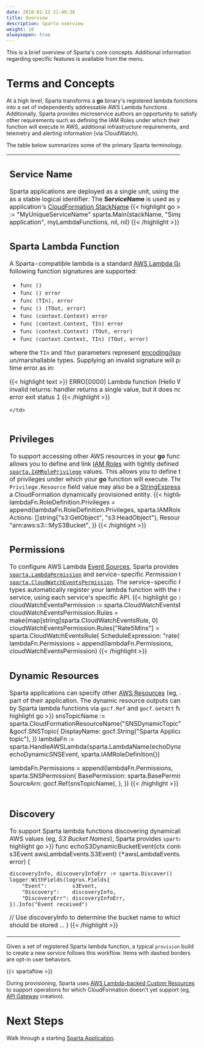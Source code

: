 ```yaml
---
date: 2018-01-22 21:49:38
title: Overview
description: Sparta overview
weight: 10
alwaysopen: true
---
```



This is a brief overview of Sparta's core concepts.  Additional information regarding specific features is available from the menu.

# Terms and Concepts

At a high level, Sparta transforms a **go** binary's registered lambda functions into a set of independently addressable AWS Lambda functions .  Additionally, Sparta provides microservice authors an opportunity to satisfy other requirements such as defining the IAM Roles under which their function will execute in AWS, additional infrastructure requirements, and telemetry and alerting information (via CloudWatch).

The table below summarizes some of the primary Sparta terminology.

<table style="width:90%">
  <!-- Row 1 -->
  <tr>
    <td>
      <h2>Service Name</h2>
      Sparta applications are deployed as a single unit, using the <b>ServiceName</b> as a stable logical identifier.  The <b>ServiceName</b> is used as your application's <a href="http://docs.aws.amazon.com/AWSCloudFormation/latest/UserGuide/pseudo-parameter-reference.html">CloudFormation StackName</a>
        {{< highlight go >}}
    stackName := "MyUniqueServiceName"
    sparta.Main(stackName,
      "Simple Sparta application",
      myLambdaFunctions,
      nil,
      nil)
        {{< /highlight >}}
    </td>
  </tr>
  <!-- Row 2 -->
  <tr>
      <td>
      <h2>Sparta Lambda Function</h2>
A Sparta-compatible lambda is a standard <a href="https://docs.aws.amazon.com/lambda/latest/dg/go-programming-model-handler-types.html/">AWS Lambda Go</a> function. The following function signatures are supported:

  <ul>
    <li><code>func ()</code></li>
    <li><code>func () error</code></li>
    <li><code>func (TIn), error</code></li>
    <li><code>func () (TOut, error)</code></li>
    <li><code>func (context.Context) error</code></li>
    <li><code>func (context.Context, TIn) error</code></li>
    <li><code>func (context.Context) (TOut, error)</code></li>
    <li><code>func (context.Context, TIn) (TOut, error)</code></li>
  </ul>

where the <code>TIn</code> and <code>TOut</code> parameters represent <a href="https://golang.org/pkg/encoding/json">encoding/json</a> un/marshallable types.  Supplying an invalid signature will produce a run time error as in:

{{< highlight text >}}
ERRO[0000] Lambda function (Hello World) has invalid returns: handler
returns a single value, but it does not implement error exit status 1
{{< /highlight >}}



    </td>
  </tr>
<!-- Row 3 -->
  <tr>
    <td>
      <h2>Privileges</h2>
      To support accessing other AWS resources in your <b>go</b> function, Sparta allows you to define and link <a href="http://docs.aws.amazon.com/IAM/latest/UserGuide/id_roles.html">IAM Roles</a> with tightly defined <a href="https://godoc.org/github.com/mweagle/Sparta#IAMRolePrivilege"><code>sparta.IAMRolePrivilege</code></a> values. This allows you to define the <i>minimal</i> set of privileges under which your <b>go</b> function will execute.  The <code>Privilege.Resource</code> field value may also be a <a href="https://godoc.org/github.com/crewjam/go-cloudformation#StringExpr">StringExpression</a> referencing a CloudFormation dynamically provisioned entity.</h5>
{{< highlight go >}}
lambdaFn.RoleDefinition.Privileges = append(lambdaFn.RoleDefinition.Privileges,
  sparta.IAMRolePrivilege{
    Actions:  []string{"s3:GetObject", "s3:HeadObject"},
    Resource: "arn:aws:s3:::MyS3Bucket",
})
{{< /highlight >}}
    </td>
  </tr>
<!-- Row 4 -->
  <tr>
    <td>
      <h2>Permissions</h2>
      To configure AWS Lambda <a href="http://docs.aws.amazon.com/lambda/latest/dg/intro-core-components.html">Event Sources</a>, Sparta provides both <a href="https://godoc.org/github.com/mweagle/Sparta#LambdaPermission"><code>sparta.LambdaPermission</code></a> and service-specific <i>Permission</i> types; eg: <a href="https://godoc.org/github.com/mweagle/Sparta#CloudWatchEventsPermission"><code>sparta.CloudWatchEventsPermission</code></a>. The service-specific <i>Permission</i> types automatically register your lambda function with the remote AWS service, using each service's specific API.</h5>
{{< highlight go >}}
cloudWatchEventsPermission := sparta.CloudWatchEventsPermission{}
cloudWatchEventsPermission.Rules = make(map[string]sparta.CloudWatchEventsRule, 0)
cloudWatchEventsPermission.Rules["Rate5Mins"] = sparta.CloudWatchEventsRule{
  ScheduleExpression: "rate(5 minutes)",
}
lambdaFn.Permissions = append(lambdaFn.Permissions, cloudWatchEventsPermission)
{{< /highlight >}}
    </td>
  </tr>

<!-- Row 5 -->
  <tr>
    <td>
      <h2>Dynamic Resources</h2>
      Sparta applications can specify other <a href="http://docs.aws.amazon.com/AWSCloudFormation/latest/UserGuide/aws-template-resource-type-ref.html">AWS Resources</a> (eg, <i>SNS Topics</i>) as part of their application. The dynamic resource outputs can be referenced by Sparta lambda functions via <code>gocf.Ref</code> and <code>gocf.GetAtt</code> functions.</h5>
{{< highlight go >}}
snsTopicName := sparta.CloudFormationResourceName("SNSDynamicTopic")
snsTopic := &gocf.SNSTopic{
  DisplayName: gocf.String("Sparta Application SNS topic"),
})
lambdaFn := sparta.HandleAWSLambda(sparta.LambdaName(echoDynamicSNSEvent),
  echoDynamicSNSEvent,
  sparta.IAMRoleDefinition{})

lambdaFn.Permissions = append(lambdaFn.Permissions, sparta.SNSPermission{
	BasePermission: sparta.BasePermission{
		SourceArn: gocf.Ref(snsTopicName),
	},
})
{{< /highlight >}}
    </td>
  </tr>


<!-- Row 6 -->
  <tr>
    <td>
      <h2>Discovery</h2>
      To support Sparta lambda functions discovering dynamically assigned AWS values (eg, <i>S3 Bucket Names</i>), Sparta provides <code>sparta.Discover</code>. </h5>
{{< highlight go >}}
func echoS3DynamicBucketEvent(ctx context.Context,
	s3Event awsLambdaEvents.S3Event) (*awsLambdaEvents.S3Event, error) {

	discoveryInfo, discoveryInfoErr := sparta.Discover()
	logger.WithFields(logrus.Fields{
		"Event":        s3Event,
		"Discovery":    discoveryInfo,
		"DiscoveryErr": discoveryInfoErr,
	}).Info("Event received")

  // Use discoveryInfo to determine the bucket name to which RawMessage should be stored
  ...
}
{{< /highlight >}}
    </td>
  </tr>
</table>

Given a set of registered Sparta lambda function, a typical `provision` build to create a new service follows this workflow. Items with dashed borders are opt-in user behaviors.

{{< spartaflow >}}

During provisioning, Sparta uses [AWS Lambda-backed Custom Resources](http://docs.aws.amazon.com/AWSCloudFormation/latest/UserGuide/template-custom-resources-lambda.html) to support operations for which CloudFormation doesn't yet support (eg, [API Gateway](https://aws.amazon.com/api-gateway/) creation).


# Next Steps

Walk through a starting [Sparta Application](/sample_service/).
